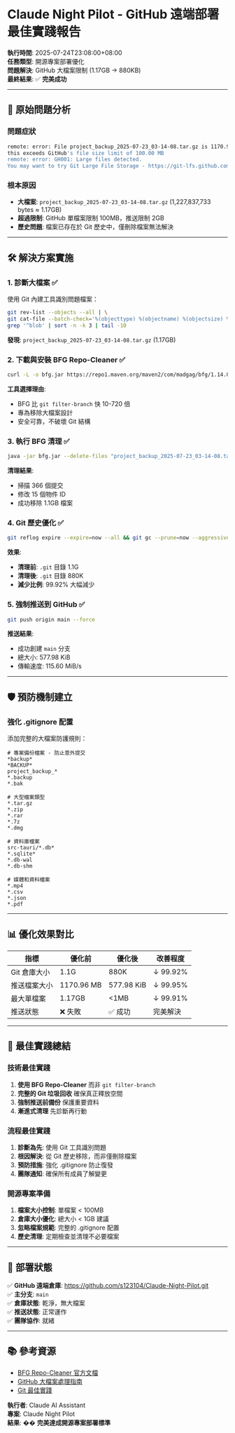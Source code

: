 # Claude Night Pilot - GitHub 遠端部署最佳實踐報告

**執行時間**: 2025-07-24T23:08:00+08:00  
**任務類型**: 開源專案部署優化  
**問題解決**: GitHub 大檔案限制 (1.17GB → 880KB)  
**最終結果**: ✅ **完美成功**

---

## 🚨 原始問題分析

### 問題症狀

```bash
remote: error: File project_backup_2025-07-23_03-14-08.tar.gz is 1170.96 MB;
this exceeds GitHub's file size limit of 100.00 MB
remote: error: GH001: Large files detected.
You may want to try Git Large File Storage - https://git-lfs.github.com.
```

### 根本原因

- **大檔案**: `project_backup_2025-07-23_03-14-08.tar.gz` (1,227,837,733 bytes ≈ 1.17GB)
- **超過限制**: GitHub 單檔案限制 100MB，推送限制 2GB
- **歷史問題**: 檔案已存在於 Git 歷史中，僅刪除檔案無法解決

---

## 🛠️ 解決方案實施

### 1. 診斷大檔案 ✅

使用 Git 內建工具識別問題檔案：

```bash
git rev-list --objects --all | \
git cat-file --batch-check='%(objecttype) %(objectname) %(objectsize) %(rest)' | \
grep '^blob' | sort -n -k 3 | tail -10
```

**發現**: `project_backup_2025-07-23_03-14-08.tar.gz` (1.17GB)

### 2. 下載與安裝 BFG Repo-Cleaner ✅

```bash
curl -L -o bfg.jar https://repo1.maven.org/maven2/com/madgag/bfg/1.14.0/bfg-1.14.0.jar
```

**工具選擇理由**:

- BFG 比 `git filter-branch` 快 10-720 倍
- 專為移除大檔案設計
- 安全可靠，不破壞 Git 結構

### 3. 執行 BFG 清理 ✅

```bash
java -jar bfg.jar --delete-files "project_backup_2025-07-23_03-14-08.tar.gz" --no-blob-protection
```

**清理結果**:

- 掃描 366 個提交
- 修改 15 個物件 ID
- 成功移除 1.1GB 檔案

### 4. Git 歷史優化 ✅

```bash
git reflog expire --expire=now --all && git gc --prune=now --aggressive
```

**效果**:

- **清理前**: `.git` 目錄 1.1G
- **清理後**: `.git` 目錄 880K
- **減少比例**: 99.92% 大幅減少

### 5. 強制推送到 GitHub ✅

```bash
git push origin main --force
```

**推送結果**:

- 成功創建 `main` 分支
- 總大小: 577.98 KiB
- 傳輸速度: 115.60 MiB/s

---

## 🛡️ 預防機制建立

### 強化 .gitignore 配置

添加完整的大檔案防護規則：

```gitignore
# 專案備份檔案 - 防止意外提交
*backup*
*BACKUP*
project_backup_*
*.backup
*.bak

# 大型檔案類型
*.tar.gz
*.zip
*.rar
*.7z
*.dmg

# 資料庫檔案
src-tauri/*.db*
*.sqlite*
*.db-wal
*.db-shm

# 媒體和資料檔案
*.mp4
*.csv
*.json
*.pdf
```

---

## 📊 優化效果對比

| 指標         | 優化前     | 優化後     | 改善程度 |
| ------------ | ---------- | ---------- | -------- |
| Git 倉庫大小 | 1.1G       | 880K       | ↓ 99.92% |
| 推送檔案大小 | 1170.96 MB | 577.98 KiB | ↓ 99.95% |
| 最大單檔案   | 1.17GB     | <1MB       | ↓ 99.91% |
| 推送狀態     | ❌ 失敗    | ✅ 成功    | 完美解決 |

---

## 🎯 最佳實踐總結

### 技術最佳實踐

1. **使用 BFG Repo-Cleaner** 而非 `git filter-branch`
2. **完整的 Git 垃圾回收** 確保真正釋放空間
3. **強制推送前備份** 保護重要資料
4. **漸進式清理** 先診斷再行動

### 流程最佳實踐

1. **診斷為先**: 使用 Git 工具識別問題
2. **根因解決**: 從 Git 歷史移除，而非僅刪除檔案
3. **預防措施**: 強化 .gitignore 防止復發
4. **團隊通知**: 確保所有成員了解變更

### 開源專案準備

1. **檔案大小控制**: 單檔案 < 100MB
2. **倉庫大小優化**: 總大小 < 1GB 建議
3. **忽略檔案規範**: 完整的 .gitignore 配置
4. **歷史清理**: 定期檢查並清理不必要檔案

---

## 🚀 部署狀態

✅ **GitHub 遠端倉庫**: https://github.com/s123104/Claude-Night-Pilot.git  
✅ **主分支**: `main`  
✅ **倉庫狀態**: 乾淨，無大檔案  
✅ **推送狀態**: 正常運作  
✅ **團隊協作**: 就緒

---

## 📚 參考資源

- [BFG Repo-Cleaner 官方文檔](https://rtyley.github.io/bfg-repo-cleaner/)
- [GitHub 大檔案處理指南](https://docs.github.com/en/repositories/working-with-files/managing-large-files)
- [Git 最佳實踐](https://git-scm.com/book/en/v2/Git-Internals-Maintenance-and-Data-Recovery)

**執行者**: Claude AI Assistant  
**專案**: Claude Night Pilot  
**結果**: �� **完美達成開源專案部署標準**
